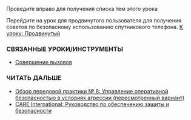 [Title]: # (Что теперь?)
[Order]: # (11)

Проведите вправо для получения списка тем этого урока

Перейдите на урок для продвинутого пользователя для получения советов по безопасному использованию спутникового телефона. [К уроку: Продвинутый](umbrella://lesson/radios-and-satellite-phones/1)

### СВЯЗАННЫЕ УРОКИ/ИНСТРУМЕНТЫ

* [Совершение вызовов](umbrella://lesson/making-a-call)

### ЧИТАТЬ ДАЛЬШЕ

* [Обзор передовой практики № 8: Управление оперативной безопасностью в условиях агрессии (пересмотренный вариант)](http://odihpn.org/wp-content/uploads/2010/11/GPR_8_revised2.pdf)
* [CARE International: Руководство по обеспечению защиты и безопасности](https://www.eisf.eu/wp-content/uploads/2014/09/0614-Macpherson-2004-CARE-International-Safety-and-Security-Handbook.pdf)